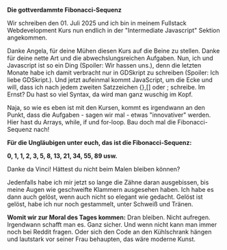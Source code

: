 **Die gottverdammte Fibonacci-Sequenz**

Wir schreiben den 01. Juli 2025 und ich bin in meinem Fullstack Webdevelopment Kurs nun endlich in der "Intermediate Javascript" Sektion angekommen.

Danke Angela, für deine Mühen diesen Kurs auf die Beine zu stellen. Danke für deine nette Art und die abwechslungsreichen Aufgaben. Nun, ich und Javascript ist so ein Ding (Spoiler: Wir hassen uns.), denn die letzten Monate habe ich damit verbracht nur in GDSkript zu schreiben (Spoiler: Ich liebe GDSkript.). Und jetzt aufeinmal kommt JavaScript, um die Ecke und will, dass ich nach jedem zweiten Satzzeichen {},[] oder ; schreibe. Im Ernst? Du hast so viel Syntax, da wird man ganz wuschig im Kopf.

Naja, so wie es eben ist mit den Kursen, kommt es irgendwann an den Punkt, dass die Aufgaben - sagen wir mal - etwas "innovativer" werden. Hier hast du Arrays, while, if und for-loop. Bau doch mal die Fibonacci-Sequenz nach!

**Für die Ungläubigen unter euch, das ist die Fibonacci-Sequenz:**

**0, 1, 1, 2, 3, 5, 8, 13, 21, 34, 55, 89 usw.**

Danke da Vinci! Hättest du nicht beim Malen bleiben können?

Jedenfalls habe ich mir jetzt so lange die Zähne daran ausgebissen, bis meine Augen wie geschweifte Klammern ausgesehen haben. Ich habe es dann auch gelöst, wenn auch nicht so elegant wie gedacht. Gelöst ist gelöst, habe ich nur noch gestammelt, unter Schweiß und Tränen.

**Womit wir zur Moral des Tages kommen:**
Dran bleiben. Nicht aufregen. Irgendwann schafft man es. Ganz sicher. Und wenn nicht kann man immer noch bei Reddit fragen. Oder sich den Code an den Kühlschrank hängen und lautstark vor seiner Frau behaupten, das wäre moderne Kunst.